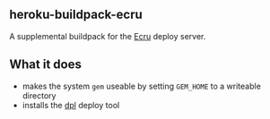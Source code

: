 heroku-buildpack-ecru
---------------------

A supplemental buildpack for the [Ecru](https://github.com/goodeggs/ecru) deploy server.

## What it does

  * makes the system `gem` useable by setting `GEM_HOME` to a writeable directory
  * installs the [dpl](https://github.com/travis-ci/dpl) deploy tool

